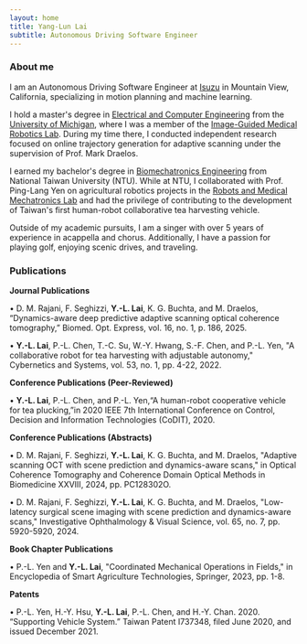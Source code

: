 ```yaml
---
layout: home
title: Yang-Lun Lai
subtitle: Autonomous Driving Software Engineer
---
```

### About me
I am an Autonomous Driving Software Engineer at [Isuzu](https://www.isuzutechcenter.com/) in Mountain View, California, specializing in motion planning and machine learning.

I hold a master's degree in [Electrical and Computer Engineering](https://ece.engin.umich.edu/research/research-areas/robotics-autonomous-systems/) from the [University of Michigan](https://umich.edu/), where I was a member of the [Image-Guided Medical Robotics Lab](https://medical.robotics.umich.edu/). During my time there, I conducted independent research focused on online trajectory generation for adaptive scanning under the supervision of Prof. Mark Draelos.

I earned my bachelor's degree in [Biomechatronics Engineering](https://www.bime.ntu.edu.tw/English/Default.html) from National Taiwan University (NTU). While at NTU, I collaborated with Prof. Ping-Lang Yen on agricultural robotics projects in the [Robots and Medical Mechatronics Lab](http://rmml.bime.ntu.edu.tw/nturmmle.html) and had the privilege of contributing to the development of Taiwan's first human-robot collaborative tea harvesting vehicle.

Outside of my academic pursuits, I am a singer with over 5 years of experience in acappella and chorus. Additionally, I have a passion for playing golf, enjoying scenic drives, and traveling.

### Publications
**Journal Publications**

• D. M. Rajani, F. Seghizzi, **Y.-L. Lai**, K. G. Buchta, and M. Draelos, “Dynamics-aware deep predictive adaptive scanning optical coherence tomography,” Biomed. Opt. Express, vol. 16, no. 1, p. 186, 2025.

• **Y.-L. Lai**, P.-L. Chen, T.-C. Su, W.-Y. Hwang, S.-F. Chen, and P.-L. Yen, "A collaborative robot for tea harvesting with adjustable autonomy," Cybernetics and Systems, vol. 53, no. 1, pp. 4-22, 2022.

**Conference Publications (Peer-Reviewed)**

• **Y.-L. Lai**, P.-L. Chen, and P.-L. Yen,“A human-robot cooperative vehicle for tea plucking,”in 2020 IEEE 7th International Conference on Control, Decision and Information Technologies (CoDIT), 2020.

**Conference Publications (Abstracts)**

• D. M. Rajani, F. Seghizzi, **Y.-L. Lai**, K. G. Buchta, and M. Draelos, "Adaptive scanning OCT with scene prediction and dynamics-aware scans," in Optical Coherence Tomography and Coherence Domain Optical Methods in Biomedicine XXVIII, 2024, pp. PC128302O.

• D. M. Rajani, F. Seghizzi, **Y.-L. Lai**, K. G. Buchta, and M. Draelos, "Low-latency surgical scene imaging with scene prediction and dynamics-aware scans," Investigative Ophthalmology & Visual Science, vol. 65, no. 7, pp. 5920-5920, 2024.

**Book Chapter Publications**

• P.-L. Yen and **Y.-L. Lai**, "Coordinated Mechanical Operations in Fields," in Encyclopedia of Smart Agriculture Technologies, Springer, 2023, pp. 1-8.

**Patents**

•	P.-L. Yen, H.-Y. Hsu, **Y.-L. Lai**, P.-L. Chen, and H.-Y. Chan. 2020. “Supporting Vehicle System.” Taiwan Patent I737348, filed June 2020, and issued December 2021.
